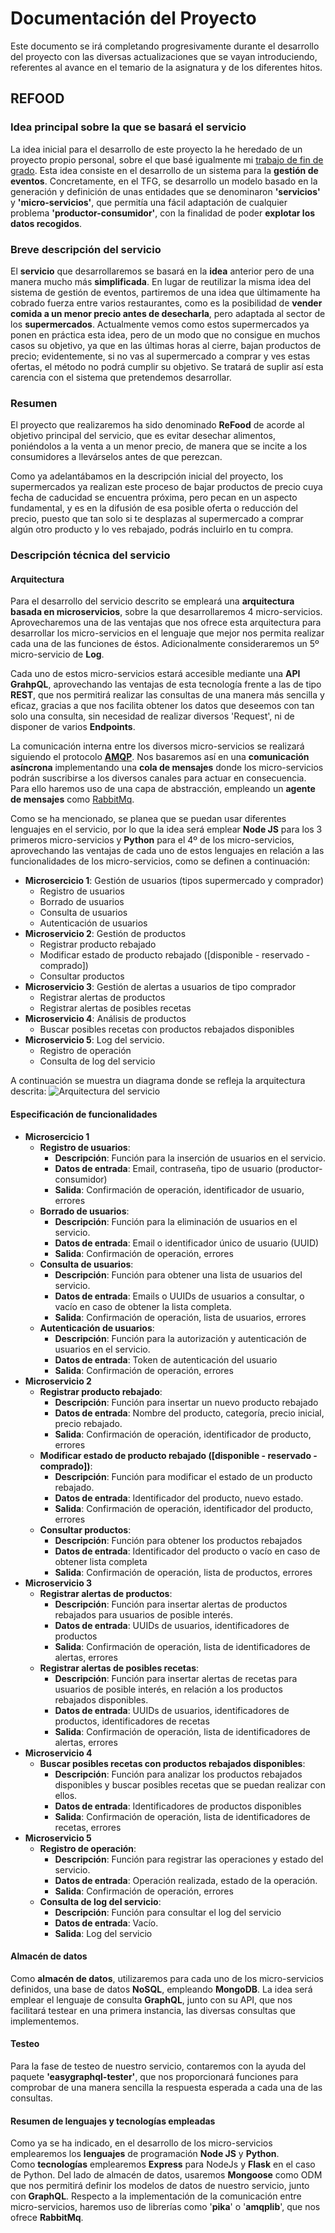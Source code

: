 # Documentación del Proyecto
Este documento se irá completando progresivamente durante el desarrollo del proyecto con las diversas actualizaciones que se vayan introduciendo, referentes al avance en el temario de la asignatura y de los diferentes hitos.
## REFOOD
### Idea principal sobre la que se basará el servicio
La idea inicial para el desarrollo de este proyecto la he heredado de un proyecto propio personal, sobre el que basé igualmente mi [trabajo de fin de grado](). Esta idea consiste en el desarrollo de un sistema para la **gestión de eventos**. Concretamente, en el TFG, se desarrollo un modelo basado en la generación y definición de unas entidades que se denominaron **'servicios'** y **'micro-servicios'**, que permitía una fácil adaptación de cualquier problema **'productor-consumidor'**, con la finalidad de poder **explotar los datos recogidos**.

### Breve descripción del servicio
El **servicio** que desarrollaremos se basará en la **idea** anterior pero de una manera mucho más **simplificada**. En lugar de reutilizar la misma idea del sistema de gestión de eventos, partiremos de una idea que últimamente ha cobrado fuerza entre varios restaurantes, como es la posibilidad de **vender comida a un menor precio antes de desecharla**, pero adaptada al sector de los **supermercados**. Actualmente vemos como estos supermercados ya ponen en práctica esta idea, pero de un modo que no consigue en muchos casos su objetivo, ya que en las últimas horas al cierre, bajan productos de precio; evidentemente, si no vas al supermercado a comprar y ves estas ofertas, el método no podrá cumplir su objetivo. Se tratará de suplir así esta carencia con el sistema que pretendemos desarrollar.

### Resumen
El proyecto que realizaremos ha sido denominado **ReFood** de acorde al objetivo principal del servicio, que es evitar desechar alimentos, poniéndolos a la venta a un menor precio, de manera que se incite a los consumidores a llevárselos antes de que perezcan.

Como ya adelantábamos en la descripción inicial del proyecto, los supermercados ya realizan este proceso de bajar productos de precio cuya fecha de caducidad se encuentra próxima, pero pecan en un aspecto fundamental, y es en la difusión de esa posible oferta o reducción del precio, puesto que tan solo si te desplazas al supermercado a comprar algún otro producto y lo ves rebajado, podrás incluirlo en tu compra.

### Descripción técnica del servicio
#### Arquitectura
Para el desarrollo del servicio descrito se empleará una **arquitectura basada en microservicios**, sobre la que desarrollaremos 4 micro-servicios. Aprovecharemos una de las ventajas que nos ofrece esta arquitectura para desarrollar los micro-servicios en el lenguaje que mejor nos permita realizar cada una de las funciones de éstos. Adicionalmente consideraremos un 5º micro-servicio de **Log**.

Cada uno de estos micro-servicios estará accesible mediante una **API GrahpQL**, aprovechando las ventajas de esta tecnología frente a las de tipo **REST**, que nos permitirá realizar las consultas de una manera más sencilla y eficaz, gracias a que nos facilita obtener los datos que deseemos con tan solo una consulta, sin necesidad de realizar diversos 'Request', ni de disponer de varios **Endpoints**.

La comunicación interna entre los diversos micro-servicios se realizará siguiendo el protocolo **[AMQP](https://en.wikipedia.org/wiki/Advanced_Message_Queuing_Protocol)**.
Nos basaremos así en una **comunicación asíncrona** implementando una **cola de mensajes** donde los micro-servicios podrán suscribirse a los diversos canales para actuar en consecuencia. Para ello haremos uso de una capa de abstracción, empleando un **agente de mensajes** como [RabbitMq](https://www.rabbitmq.com/).

Como se ha mencionado, se planea que se puedan usar diferentes lenguajes en el servicio, por lo que la idea será emplear **Node JS** para los 3 primeros micro-servicios y **Python** para el 4º de los micro-servicios, aprovechando las ventajas de cada uno de estos lenguajes en relación a las funcionalidades de los micro-servicios, como se definen a continuación:

* **Microsercicio 1**: Gestión de usuarios (tipos supermercado y comprador)
  * Registro de usuarios
  * Borrado de usuarios
  * Consulta de usuarios
  * Autenticación de usuarios
* **Microservicio 2**: Gestión de productos
  * Registrar producto rebajado
  * Modificar estado de producto rebajado ([disponible - reservado - comprado])
  * Consultar productos
* **Microservicio 3**: Gestión de alertas a usuarios de tipo comprador
  * Registrar alertas de productos
  * Registrar alertas de posibles recetas
* **Microservicio 4**: Análisis de productos
  * Buscar posibles recetas con productos rebajados disponibles
* **Microservicio 5**: Log del servicio.
  * Registro de operación
  * Consulta de log del servicio

A continuación se muestra un diagrama donde se refleja la arquitectura descrita:
![Arquitectura del servicio](https://raw.githubusercontent.com/yoskitar/Cloud-Computing-CC/master/Justificaciones/imagenes/Arquitectura%20CC-Project-ReFood.png)

#### Especificación de funcionalidades
* **Microsercicio 1**
  * **Registro de usuarios**:
      * **Descripción**: Función para la inserción de usuarios en el servicio.
      * **Datos de entrada**: Email, contraseña, tipo de usuario (productor-consumidor)  
      * **Salida**: Confirmación de operación, identificador de usuario, errores
  * **Borrado de usuarios**:
      * **Descripción**: Función para la eliminación de usuarios en el servicio.
      * **Datos de entrada**: Email o identificador único de usuario (UUID)
      * **Salida**: Confirmación de operación, errores
  * **Consulta de usuarios**:
      * **Descripción**: Función para obtener una lista de usuarios del servicio.
      * **Datos de entrada**: Emails o UUIDs de usuarios a consultar, o vacío en caso de obtener la lista completa.
      * **Salida**: Confirmación de operación, lista de usuarios, errores
  * **Autenticación de usuarios**:
    * **Descripción**: Función para la autorización y autenticación de usuarios en el servicio.
    * **Datos de entrada**: Token de autenticación del usuario
    * **Salida**: Confirmación de operación, errores
* **Microservicio 2**
  * **Registrar producto rebajado**:
    * **Descripción**: Función para insertar un nuevo producto rebajado
    * **Datos de entrada**: Nombre del producto, categoría, precio inicial, precio rebajado.
    * **Salida**: Confirmación de operación, identificador de producto, errores
  * **Modificar estado de producto rebajado ([disponible - reservado - comprado])**:
    * **Descripción**: Función para modificar el estado de un producto rebajado.
    * **Datos de entrada**: Identificador del producto, nuevo estado.
    * **Salida**: Confirmación de operación, identificador del producto, errores
  * **Consultar productos**:
    * **Descripción**: Función para obtener los productos rebajados
    * **Datos de entrada**: Identificador del producto o  vacío en caso de obtener lista completa
    * **Salida**: Confirmación de operación, lista de productos, errores
* **Microservicio 3**
  * **Registrar alertas de productos**:
    * **Descripción**: Función para insertar alertas de productos rebajados para usuarios de posible interés.
    * **Datos de entrada**: UUIDs de usuarios, identificadores de productos
    * **Salida**: Confirmación de operación, lista de identificadores de alertas, errores
  * **Registrar alertas de posibles recetas**:
    * **Descripción**: Función para insertar alertas de recetas para usuarios de posible interés, en relación a los productos rebajados disponibles.
    * **Datos de entrada**: UUIDs de usuarios, identificadores de productos, identificadores de recetas
    * **Salida**: Confirmación de operación, lista de identificadores de alertas, errores
* **Microservicio 4**
  * **Buscar posibles recetas con productos rebajados disponibles**:
    * **Descripción**: Función para analizar los productos rebajados disponibles y buscar posibles recetas que se puedan realizar con ellos.
    * **Datos de entrada**: Identificadores de productos disponibles
    * **Salida**: Confirmación de operación, lista de identificadores de recetas, errores
* **Microservicio 5**
    * **Registro de operación**:
      * **Descripción**: Función para registrar las operaciones y estado del servicio.
      * **Datos de entrada**: Operación realizada, estado de la operación.
      * **Salida**: Confirmación de operación, errores
    * **Consulta de log del servicio**:
      * **Descripción**: Función para consultar el log del servicio
      * **Datos de entrada**: Vacío.
      * **Salida**: Log del servicio

#### Almacén de datos
Como **almacén de datos**, utilizaremos para cada uno de los micro-servicios definidos, una base de datos **NoSQL**, empleando **MongoDB**. La idea será emplear el lenguaje de consulta **GraphQL**, junto con su API, que nos facilitará testear en una primera instancia, las diversas consultas que implementemos.

#### Testeo
Para la fase de testeo de nuestro servicio, contaremos con la ayuda del paquete **'easygraphql-tester'**, que nos proporcionará funciones para comprobar de una manera sencilla la respuesta esperada a cada una de las consultas.

#### Resumen de lenguajes y tecnologías empleadas
Como ya se ha indicado, en el desarrollo de los micro-servicios emplearemos los **lenguajes** de programación **Node JS** y **Python**.  
Como **tecnologías** emplearemos **Express** para NodeJs y **Flask** en el caso de Python. Del lado de almacén de datos, usaremos **Mongoose** como ODM que nos permitirá definir los modelos de datos de nuestro servicio, junto con **GraphQL**. Respecto a la implementación de la comunicación entre micro-servicios, haremos uso de librerías como '**pika**' o '**amqplib**', que nos ofrece **RabbitMq**.
